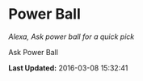 # Power Ball
*Alexa, Ask power ball for a quick pick*

Ask Power Ball

**Last Updated:** 2016-03-08 15:32:41